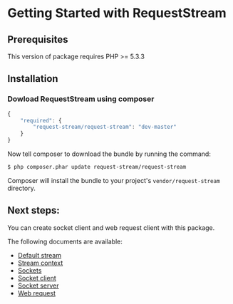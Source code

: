 Getting Started with RequestStream
==================================

## Prerequisites

This version of package requires PHP >= 5.3.3

## Installation

### Dowload RequestStream using composer

```js
{
    "required": {
        "request-stream/request-stream": "dev-master"
    }
}
```

Now tell composer to download the bundle by running the command:

```bash
$ php composer.phar update request-stream/request-stream
```

Composer will install the bundle to your project's `vendor/request-stream` directory.

## Next steps:

You can create socket client and web request client with this package.

The following documents are available:

- [Default stream](stream.md)
- [Stream context](stream_context.md)
- [Sockets](socket/socket.md)
- [Socket client](socket/socket_client.md)
- [Socket server](socket/socket_server.md)
- [Web request](request/web.md)